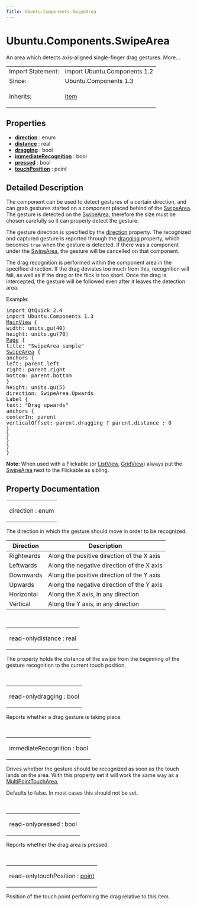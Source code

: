 ```yaml
---
Title: Ubuntu.Components.SwipeArea
---
```


# Ubuntu.Components.SwipeArea

<span class="subtitle"></span>
<!-- $$$SwipeArea-brief -->
<p>An area which detects axis-aligned single-finger drag gestures. More...</p>
<!-- @@@SwipeArea -->
<table class="alignedsummary">
<tr><td class="memItemLeft rightAlign topAlign"> Import Statement:</td><td class="memItemRight bottomAlign"> import Ubuntu.Components 1.2</td></tr><tr><td class="memItemLeft rightAlign topAlign"> Since:</td><td class="memItemRight bottomAlign">  Ubuntu.Components 1.3</td></tr><tr><td class="memItemLeft rightAlign topAlign"> Inherits:</td><td class="memItemRight bottomAlign"> <p><a href="../sdk-14.10/QtQuick.Item.md">Item</a></p>
</td></tr></table><ul>
</ul>
<h2 id="properties">Properties</h2>
<ul>
<li class="fn"><b><b><a href="..//Ubuntu.Components.SwipeArea.md#direction-prop">direction</a></b></b> : enum</li>
<li class="fn"><b><b><a href="..//Ubuntu.Components.SwipeArea.md#distance-prop">distance</a></b></b> : real</li>
<li class="fn"><b><b><a href="..//Ubuntu.Components.SwipeArea.md#dragging-prop">dragging</a></b></b> : bool</li>
<li class="fn"><b><b><a href="..//Ubuntu.Components.SwipeArea.md#immediateRecognition-prop">immediateRecognition</a></b></b> : bool</li>
<li class="fn"><b><b><a href="..//Ubuntu.Components.SwipeArea.md#pressed-prop">pressed</a></b></b> : bool</li>
<li class="fn"><b><b><a href="..//Ubuntu.Components.SwipeArea.md#touchPosition-prop">touchPosition</a></b></b> : point</li>
</ul>
<!-- $$$SwipeArea-description -->
<h2 id="details">Detailed Description</h2>
</p>
<p>The component can be used to detect gestures of a certain direction, and can grab gestures started on a component placed behind of the <a href="..//Ubuntu.Components.SwipeArea.md">SwipeArea</a>. The gesture is detected on the <a href="..//Ubuntu.Components.SwipeArea.md">SwipeArea</a>, therefore the size must be chosen carefully so it can properly detect the gesture.</p>
<p>The gesture direction is specified by the <a href="..//Ubuntu.Components.SwipeArea.md#direction-prop">direction</a> property. The recognized and captured gesture is reported through the <a href="..//Ubuntu.Components.SwipeArea.md#dragging-prop">dragging</a> property, which becomes <code>true</code> when the gesture is detected. If there was a component under the <a href="..//Ubuntu.Components.SwipeArea.md">SwipeArea</a>, the gesture will be cancelled on that component.</p>
<p>The drag recognition is performed within the component area in the specified direction. If the drag deviates too much from this, recognition will fail, as well as if the drag or the flick is too short. Once the drag is intercepted, the gesture will be followed even after it leaves the detection area.</p>
<p>Example:</p>
<pre class="qml">import QtQuick 2.4
import Ubuntu.Components 1.3
<span class="type"><a href="..//Ubuntu.Components.MainView.md">MainView</a></span> {
<span class="name">width</span>: <span class="name">units</span>.<span class="name">gu</span>(<span class="number">40</span>)
<span class="name">height</span>: <span class="name">units</span>.<span class="name">gu</span>(<span class="number">70</span>)
<span class="type"><a href="..//Ubuntu.Components.Page.md">Page</a></span> {
<span class="name">title</span>: <span class="string">&quot;SwipeArea sample&quot;</span>
<span class="type"><a href="..//Ubuntu.Components.SwipeArea.md">SwipeArea</a></span> {
<span class="type">anchors</span> {
<span class="name">left</span>: <span class="name">parent</span>.<span class="name">left</span>
<span class="name">right</span>: <span class="name">parent</span>.<span class="name">right</span>
<span class="name">bottom</span>: <span class="name">parent</span>.<span class="name">bottom</span>
}
<span class="name">height</span>: <span class="name">units</span>.<span class="name">gu</span>(<span class="number">5</span>)
<span class="name">direction</span>: <span class="name">SwipeArea</span>.<span class="name">Upwards</span>
<span class="type">Label</span> {
<span class="name">text</span>: <span class="string">&quot;Drag upwards&quot;</span>
<span class="type">anchors</span> {
<span class="name">centerIn</span>: <span class="name">parent</span>
<span class="name">verticalOffset</span>: <span class="name">parent</span>.<span class="name">dragging</span> ? <span class="name">parent</span>.<span class="name">distance</span> : <span class="number">0</span>
}
}
}
}
}</pre>
<p><b>Note: </b>When used with a Flickable (or <a href="../sdk-14.10/QtQuick.ListView.md">ListView</a>, <a href="../sdk-14.10/QtQuick.qtquick-draganddrop-example.md#gridview">GridView</a>) always put the <a href="..//Ubuntu.Components.SwipeArea.md">SwipeArea</a> next to the Flickable as sibling.</p><!-- @@@SwipeArea -->
<h2>Property Documentation</h2>
<!-- $$$direction -->
<table class="qmlname"><tr valign="top" id="direction-prop"><td class="tblQmlPropNode"><p><span class="name">direction</span> : <span class="type">enum</span></p></td></tr></table><p>The direction in which the gesture should move in order to be recognized.</p>
<table class="generic">
<thead><tr class="qt-style"><th >Direction</th><th >Description</th></tr></thead>
<tr valign="top"><td >Rightwards</td><td >Along the positive direction of the X axis</td></tr>
<tr valign="top"><td >Leftwards</td><td >Along the negative direction of the X axis</td></tr>
<tr valign="top"><td >Downwards</td><td >Along the positive direction of the Y axis</td></tr>
<tr valign="top"><td >Upwards</td><td >Along the negative direction of the Y axis</td></tr>
<tr valign="top"><td >Horizontal</td><td >Along the X axis, in any direction</td></tr>
<tr valign="top"><td >Vertical</td><td >Along the Y axis, in any direction</td></tr>
</table>
<!-- @@@direction -->
<br/>
<!-- $$$distance -->
<table class="qmlname"><tr valign="top" id="distance-prop"><td class="tblQmlPropNode"><p><span class="qmlreadonly">read-only</span><span class="name">distance</span> : <span class="type">real</span></p></td></tr></table><p>The property holds the distance of the swipe from the beginning of the gesture recognition to the current touch position.</p>
<!-- @@@distance -->
<br/>
<!-- $$$dragging -->
<table class="qmlname"><tr valign="top" id="dragging-prop"><td class="tblQmlPropNode"><p><span class="qmlreadonly">read-only</span><span class="name">dragging</span> : <span class="type">bool</span></p></td></tr></table><p>Reports whether a drag gesture is taking place.</p>
<!-- @@@dragging -->
<br/>
<!-- $$$immediateRecognition -->
<table class="qmlname"><tr valign="top" id="immediateRecognition-prop"><td class="tblQmlPropNode"><p><span class="name">immediateRecognition</span> : <span class="type">bool</span></p></td></tr></table><p>Drives whether the gesture should be recognized as soon as the touch lands on the area. With this property set it will work the same way as a <a href="../sdk-14.10/QtQuick.MultiPointTouchArea.md">MultiPointTouchArea</a>,</p>
<p>Defaults to false. In most cases this should not be set.</p>
<!-- @@@immediateRecognition -->
<br/>
<!-- $$$pressed -->
<table class="qmlname"><tr valign="top" id="pressed-prop"><td class="tblQmlPropNode"><p><span class="qmlreadonly">read-only</span><span class="name">pressed</span> : <span class="type">bool</span></p></td></tr></table><p>Reports whether the drag area is pressed.</p>
<!-- @@@pressed -->
<br/>
<!-- $$$touchPosition -->
<table class="qmlname"><tr valign="top" id="touchPosition-prop"><td class="tblQmlPropNode"><p><span class="qmlreadonly">read-only</span><span class="name">touchPosition</span> : <span class="type"><a href="http://doc.qt.io/qt-5/qml-point.html">point</a></span></p></td></tr></table><p>Position of the touch point performing the drag relative to this item.</p>
<!-- @@@touchPosition -->
<br/>
